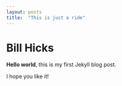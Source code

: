 ```yaml
---
layout: posts
title:  "This is just a ride"
---
```


# Bill Hicks

**Hello world**, this is my first Jekyll blog post.

I hope you like it!